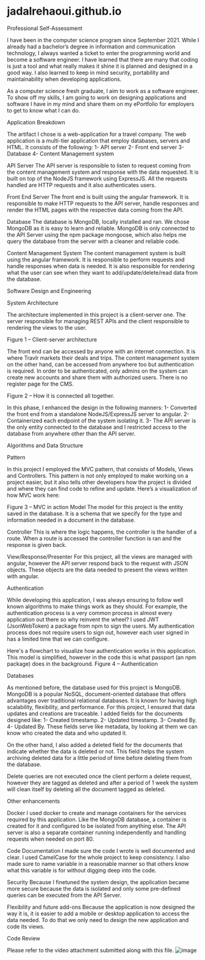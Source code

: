 # jadalrehaoui.github.io


Professional Self-Assessment

I have been in the computer science program since September 2021. While I already had a bachelor’s degree in information and communication technology, I always wanted a ticket to enter the programming world and become a software engineer. I have learned that there are many that coding is just a tool and what really makes it shine it is planned and designed in a good way. I also learned to keep in mind security, portability and maintainability when developing applications. 

As a computer science fresh graduate, I aim to work as a software engineer. To show off my skills, I am going to work on designing applications and software I have in my mind and share them on my ePortfolio for employers to get to know what I can do. 

Application Breakdown

The artifact I chose is a web-application for a travel company. The web application is a multi-tier application that employ databases, servers and HTML. It consists of the following:
1-	API server
2-	Front end server
3-	Database
4-	Content Management system

API Server
The API server is responsible to listen to request coming from the content management system and response with the data requested. It is built on top of the NodeJS framework using ExpressJS. All the requests handled are HTTP requests and it also authenticates users.

Front End Server
The front end is built using the angular framework. It is responsible to make HTTP requests to the API server, handle responses and render the HTML pages with the respective data coming from the API. 

Database
The database is MongoDB, locally installed and ran. We chose MongoDB as it is easy to learn and reliable. MongoDB is only connected to the API Server using the npm package mongoose, which also helps me query the database from the server with a cleaner and reliable code.

Content Management System
The content management system is built using the angular framework. It is responsible to perform requests and handle responses when data is needed. It is also responsible for rendering what the user can see when they want to add/update/delete/read data from the database. 

Software Design and Engineering

System Architecture

The architecture implemented in this project is a client-server one. The server responsible for managing REST APIs and the client responsible to rendering the views to the user. 

 
Figure 1 – Client-server architecture

The front end can be accessed by anyone with an internet connection. It is where Travlr markets their deals and trips. The content management system on the other hand, can be accessed from anywhere too but authentication is required. In order to be authenticated, only admins on the system can create new accounts and share them with authorized users. There is no register page for the CMS. 

 
Figure 2 – How it is connected all together.


In this phase, I enhanced the design in the following manners: 
1-	Converted the front end from a standalone NodeJS/ExpressJS server to angular.
2-	Containerized each endpoint of the system isolating it.
3-	The API server is the only entity connected to the database and I restricted access to the database from anywhere other than the API server.

Algorithms and Data Structure

Pattern

In this project I employed the MVC pattern, that consists of Models, Views and Controllers. 
This pattern is not only employed to make working on a project easier, but it also tells other developers how the project is divided and where they can find code to refine and update.
Here’s a visualization of how MVC work here:

 
Figure 3 – MVC in action
Model
The model for this project is the entity saved in the database. It is a schema that we specify for the type and information needed in a document in the database.

Controller
This is where the logic happens, the controller is the handler of a route. When a route is accessed the controller function is ran and the response is given back. 

View/Response/Presenter
For this project, all the views are managed with angular, however the API server respond back to the request with JSON objects. These objects are the data needed to present the views written with angular.

Authentication

While developing this application, I was always ensuring to follow well known algorithms to make things work as they should. For example, the authentication process is a very common process in almost every application out there so why reinvent the wheel? I used JWT (JsonWebToken) a package from npm to sign the users. My authentication process does not require users to sign out, however each user signed in has a limited time that we can configure.

Here's a flowchart to visualize how authentication works in this application. This model is simplified, however in the code this is what passport (an npm package) does in the background.
									Figure 4 – Authentication

Databases

As mentioned before, the database used for this project is MongoDB. MongoDB is a popular NoSQL, document-oriented database that offers advantages over traditional relational databases.
It is known for having high scalability, flexibility, and performance.
For this project, I ensured that data updates and creations are traceable. I added fields for the documents designed like: 
1-	Created timestamp.
2-	Updated timestamp.
3-	Created By.
4-	Updated By.
These fields serve like metadata, by looking at them we can know who created the data and who updated it. 

On the other hand, I also added a deleted field for the documents that indicate whether the data is deleted or not. This field helps the system archiving deleted data for a little period of time before deleting them from the database. 

Delete queries are not executed once the client perform a delete request, however they are tagged as deleted and after a period of 1 week the system will clean itself by deleting all the document tagged as deleted.

Other enhancements

Docker
I used docker to create and manage containers for the services required by this application. Like the MongoDB database, a container is created for it and configured to be isolated from anything else. The API server is also a separate container running independently and handling requests when needed on port 80.

Code Documentation
I made sure the code I wrote is well documented and clear. I used CamelCase for the whole project to keep consistency. I also made sure to name variable in a reasonable manner so that others know what this variable is for without digging deep into the code. 

Security
Because I finetuned the system design, the application became more secure because the data is isolated and only some pre-defined queries can be executed from the API Server.

Flexibility and future add-ons
Because the application is now designed the way it is, it is easier to add a mobile or desktop application to access the data needed. To do that we only need to design the new application and code its views. 

Code Review

Please refer to the video attachment submitted along with this file.
![image](https://github.com/jadalrehaoui/jadalrehaoui.github.io/assets/64440563/067cb9fe-6680-426c-8e39-14ae1b279929)
